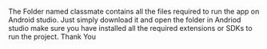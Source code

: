 The Folder named classmate contains all the files required to run the app on Android studio. Just simply download it and open the folder in Andriod studio make sure you have installed all the required extensions or SDKs to run the project. Thank You
